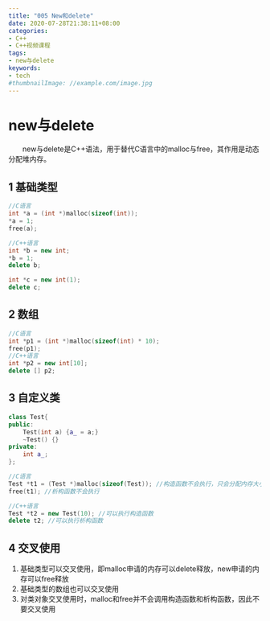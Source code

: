 ```yaml
---
title: "005 New和delete"
date: 2020-07-28T21:38:11+08:00
categories:
- C++
- C++视频课程
tags:
- new与delete
keywords:
- tech
#thumbnailImage: //example.com/image.jpg
---
```


<!--more-->
# new与delete
　　new与delete是C++语法，用于替代C语言中的malloc与free，其作用是动态分配堆内存。

## 1 基础类型
```cpp
//C语言
int *a = (int *)malloc(sizeof(int));
*a = 1;
free(a);

//C++语言
int *b = new int;
*b = 1;
delete b;

int *c = new int(1);
delete c;
```

## 2 数组
```cpp
//C语言
int *p1 = (int *)malloc(sizeof(int) * 10);
free(p1);
//C++语言
int *p2 = new int[10];
delete [] p2;
```

## 3 自定义类
```cpp
class Test{
public:
    Test(int a) {a_ = a;}
    ~Test() {}
private:
    int a_;
};

//C语言
Test *t1 = (Test *)malloc(sizeof(Test)); //构造函数不会执行，只会分配内存大小
free(t1); //析构函数不会执行

//C++语言
Test *t2 = new Test(10); //可以执行构造函数
delete t2; //可以执行析构函数
```

## 4 交叉使用
1. 基础类型可以交叉使用，即malloc申请的内存可以delete释放，new申请的内存可以free释放
2. 基础类型的数组也可以交叉使用
3. 对类对象交叉使用时，malloc和free并不会调用构造函数和析构函数，因此不要交叉使用